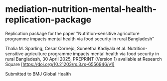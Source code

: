 # mediation-nutrition-mental-health-replication-package
Replication package for the paper "Nutrition-sensitive agriculture programme impacts mental health via food security in rural Bangladesh"

Thalia M. Sparling, Cesar Cornejo, Suneetha Kadiyala et al. Nutrition-sensitive agriculture programme impacts mental health via food security in rural Bangladesh, 30 April 2025, PREPRINT (Version 1) available at Research Square [https://doi.org/10.21203/rs.3.rs-6556946/v1]

Submitted to BMJ Global Health
